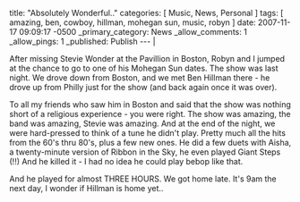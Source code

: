 title: "Absolutely Wonderful.."
categories: [ Music, News, Personal ]
tags: [ amazing, ben, cowboy, hillman, mohegan sun, music, robyn ]
date: 2007-11-17 09:09:17 -0500
_primary_category: News
_allow_comments: 1
_allow_pings: 1
_published: Publish
--- |

After missing Stevie Wonder at the Pavillion in Boston, Robyn and I jumped at the chance to go to one of his Mohegan Sun dates. The show was last night. We drove down from Boston, and we met Ben Hillman there - he drove up from Philly just for the show (and back again once it was over).

To all my friends who saw him in Boston and said that the show was nothing short of a religious experience - you were right. The show was amazing, the band was amazing, Stevie was amazing. And at the end of the night, we were hard-pressed to think of a tune he didn't play. Pretty much all the hits from the 60's thru 80's, plus a few new ones. He did a few duets with Aisha, a twenty-minute version of Ribbon in the Sky, he even played Giant Steps (!!) And he killed it - I had no idea he could play bebop like that.

And he played for almost THREE HOURS. We got home late. It's 9am the next day, I wonder if Hillman is home yet..
